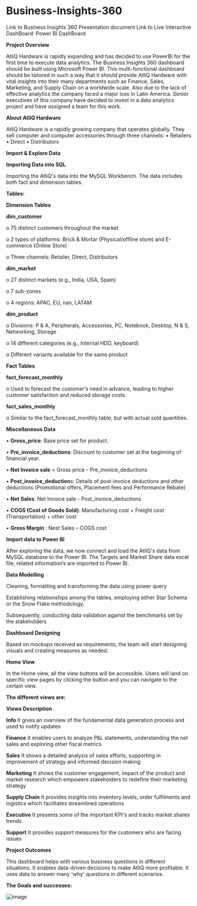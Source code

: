 # Business-Insights-360

Link to Business Insights 360 Presentation document
Link to Live Interactive DashBoard: Power BI DashBoard

**Project Overview**

AtliQ Hardware is rapidly expanding and has decided to use PowerBi for the first time to execute data analytics. The Business Insights 360 dashboard should be built using Microsoft Power BI. 
This multi-functional dashboard should be tailored in such a way that it should provide AtliQ Hardware with vital insights into their many departments such as Finance, Sales, Marketing, and Supply Chain 
on a worldwide scale. Also due to the lack of effective analytics the company faced a major loss in Latin America. Senior executives of this company have decided to invest in a data analytics project 
and have assigned a team for this work.

**About AtliQ Hardware**

AtliQ Hardware is a rapidly growing company that operates globally. They sell computer and computer accessories through three channels:
•	Retailers
•	Direct
•	Distributors

**Import & Explore Data**

**Importing Data into SQL**

Importing the AtliQ's data into the MySQL Workbench. The data includes both fact and dimension tables.

**Tables:**

**Dimension Tables**

**dim_customer**

o	75 distinct customers throughout the market

o	2 types of platforms: Brick & Mortar (Physical/offline store) and E-commerce (Online Store)

o	Three channels: Retailer, Direct, Distributors

**dim_market**

o	27 distinct markets (e.g., India, USA, Spain)

o	7 sub-zones

o	4 regions: APAC, EU, nan, LATAM

**dim_product**

o	Divisions: P & A, Peripherals, Accessories, PC, Notebook, Desktop, N & S, Networking, Storage

o	14 different categories (e.g., Internal HDD, keyboard)

o	Different variants available for the same product

**Fact Tables**

**fact_forecast_monthly**

o	Used to forecast the customer’s need in advance, leading to higher customer satisfaction and reduced storage costs.

**fact_sales_monthly**

o	Similar to the fact_forecast_monthly table, but with actual sold quantities.

**Miscellaneous Data**

•	**Gross_price**: Base price set for product.

•	**Pre_invoice_deductions**: Discount to customer set at the beginning of financial year.

•	**Net Invoice sale** = Gross price - Pre_invoice_deductions

•	**Post_invoice_deduction**s: Details of post-invoice deductions and other deductions (Promotional offers, Placement fees and Performance Rebate)

•	**Net Sales**: Net Invoice sale - Post_invoice_deductions

•	**COGS (Cost of Goods Sold)**: Manufacturing cost + Freight cost (Transportation) + other cost

•	**Gross Margin** : Nest Sales – COGS cost

**Import data to Power BI**

After exploring the data, we now connect and load the AtliQ's data from MySQL database to the Power BI. The Targets and Market Share data excel file, related information’s are imported to Power BI.

**Data Modelling**

Cleaning, formatting and transforming the data using power query
   
Establishing relationships among the tables, employing either Star Schema or the Snow Flake methodology.
   
Subsequently, conducting data validation against the benchmarks set by the stakeholders
   
**Dashboard Designing**

Based on mockups received as requirements, the team will start designing visuals and creating measures as needed.

**Home View**

In the Home view, all the view buttons will be accessible. Users will land on specific view pages by clicking the button and you can navigate to the certain view.

**The different views are:**

**Views	Description**

**Info**	It gives an overview of the fundamental data generation process and used to notify updates

**Finance**	It enables users to analyze P&L statements, understanding the net sales and exploring other fiscal metrics

**Sales**	It shows a detailed analysis of sales efforts, supporting in improvement of strategy and informed decision making

**Marketing**	It shows the customer engagement, impact of the product and market research which empowers stakeholders to redefine their marketing strategy

**Supply Chain**	It provides insights into inventory levels, order fulfilments and logistics which facilitates streamlined operations

**Executive**	It presents some of the important KPI's and tracks market shares trends

**Support**	It provides support measures for the customers who are facing issues

**Project Outcomes**

This dashboard helps with various business questions in different situations. It enables data-driven decisions to make AtliQ more profitable. It uses data to answer many 'why' questions in different scenarios.

**The Goals and successes:**

![image](https://github.com/Janaki6/Business-Insights-360/assets/168548897/7a63a498-7bf0-4537-add2-06565bb5172f)


